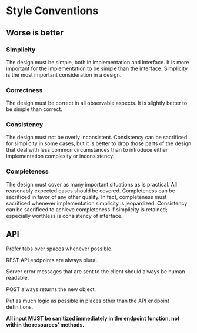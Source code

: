 # Style Conventions

## Worse is better

### Simplicity

The design must be simple, both in implementation and interface. It is more important for the implementation to be simple than the interface. Simplicity is the most important consideration in a design.

### Correctness

The design must be correct in all observable aspects. It is slightly better to be simple than correct.

### Consistency

The design must not be overly inconsistent. Consistency can be sacrificed for simplicity in some cases, but it is better to drop those parts of the design that deal with less common circumstances than to introduce either implementation complexity or inconsistency.

### Completeness
The design must cover as many important situations as is practical. All reasonably expected cases should be covered. Completeness can be sacrificed in favor of any other quality. In fact, completeness must sacrificed whenever implementation simplicity is jeopardized. Consistency can be sacrificed to achieve completeness if simplicity is retained; especially worthless is consistency of interface.

## API

Prefer tabs over spaces whenever possible.

REST API endpoints are always plural.

Server error messages that are sent to the client should always be human readable.

POST always returns the new object.

Put as much logic as possible in places other than the API endpoint definitions.

**All input MUST be sanitized immediately in the endpoint function, not within
the resources' methods.**
